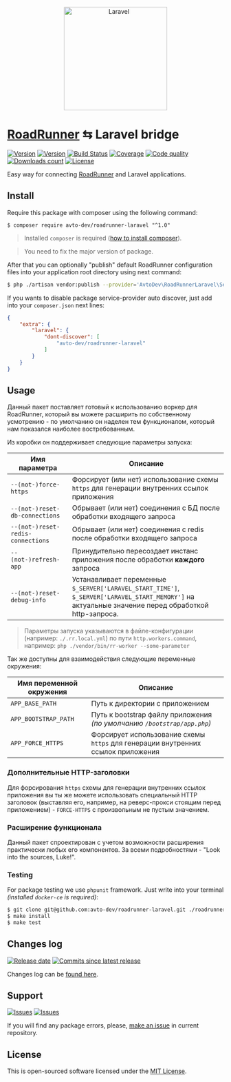 <p align="center">
  <img src="https://laravel.com/assets/img/components/logo-laravel.svg" alt="Laravel" width="240" />
</p>

# [RoadRunner][roadrunner] ⇆ Laravel bridge

[![Version][badge_packagist_version]][link_packagist]
[![Version][badge_php_version]][link_packagist]
[![Build Status][badge_build_status]][link_build_status]
[![Coverage][badge_coverage]][link_coverage]
[![Code quality][badge_code_quality]][link_code_quality]
[![Downloads count][badge_downloads_count]][link_packagist]
[![License][badge_license]][link_license]

Easy way for connecting [RoadRunner][roadrunner] and Laravel applications.

## Install

Require this package with composer using the following command:

```shell
$ composer require avto-dev/roadrunner-laravel "^1.0"
```

> Installed `composer` is required ([how to install composer][getcomposer]).

> You need to fix the major version of package.

After that you can optionally "publish" default RoadRunner configuration files into your application root directory using next command:

```bash
$ php ./artisan vendor:publish --provider='AvtoDev\RoadRunnerLaravel\ServiceProvider' --tag=rr-config
```

If you wants to disable package service-provider auto discover, just add into your `composer.json` next lines:

```json
{
    "extra": {
        "laravel": {
            "dont-discover": [
                "avto-dev/roadrunner-laravel"
            ]
        }
    }
}
```

## Usage

Данный пакет поставляет готовый к использованию воркер для RoadRunner, который вы можете расширить по собственному усмотрению - по умолчанию он наделен тем функционалом, который нам показался наиболее востребованным.

Из коробки он поддерживает следующие параметры запуска:

Имя параметра | Описание
------------- | --------
`--(not-)force-https` | Форсирует (или нет) использование схемы `https` для генерации внутренних ссылок приложения
`--(not-)reset-db-connections` | Обрывает (или нет) соединения с БД после обработки входящего запроса
`--(not-)reset-redis-connections` | Обрывает (или нет) соединения с redis после обработки входящего запроса
`--(not-)refresh-app` | Принудительно пересоздает инстанс приложения после обработки **каждого** запроса
`--(not-)reset-debug-info` | Устанавливает переменные `$_SERVER['LARAVEL_START_TIME']`, `$_SERVER['LARAVEL_START_MEMORY']` на актуальные значение перед обработкой http-запроса.

> Параметры запуска указываются в файле-конфигурации (например: `./.rr.local.yml`) по пути `http.workers.command`, например: `php ./vendor/bin/rr-worker --some-parameter`

Так же доступны для взаимодействия следующие переменные окружения:

Имя переменной окружения | Описание
------------------------ | --------
`APP_BASE_PATH` | Путь к директории с приложением
`APP_BOOTSTRAP_PATH` | Путь к bootstrap файлу приложения _(по умолчанию `/bootstrap/app.php`)_
`APP_FORCE_HTTPS` | Форсирует использование схемы `https` для генерации внутренних ссылок приложения

### Дополнительные HTTP-заголовки 

Для форсирования `https` схемы для генерации внутренних ссылок приложения вы ты же можете использовать специальный HTTP заголовок (выставляя его, например, на реверс-прокси стоящим перед приложением) - `FORCE-HTTPS` с произвольным не пустым значением.

### Расширение функционала

Данный пакет спроектирован с учетом возможности расширения практически любых его компонентов. За всеми подробностями - "Look into the sources, Luke!".

### Testing

For package testing we use `phpunit` framework. Just write into your terminal _(installed `docker-ce` is required)_:

```bash
$ git clone git@github.com:avto-dev/roadrunner-laravel.git ./roadrunner-laravel && cd $_
$ make install
$ make test
```

## Changes log

[![Release date][badge_release_date]][link_releases]
[![Commits since latest release][badge_commits_since_release]][link_commits]

Changes log can be [found here][link_changes_log].

## Support

[![Issues][badge_issues]][link_issues]
[![Issues][badge_pulls]][link_pulls]

If you will find any package errors, please, [make an issue][link_create_issue] in current repository.

## License

This is open-sourced software licensed under the [MIT License][link_license].

[badge_packagist_version]:https://img.shields.io/packagist/v/avto-dev/roadrunner-laravel.svg?maxAge=180
[badge_php_version]:https://img.shields.io/packagist/php-v/avto-dev/roadrunner-laravel.svg?longCache=true
[badge_build_status]:https://travis-ci.org/avto-dev/roadrunner-laravel.svg?branch=master
[badge_code_quality]:https://img.shields.io/scrutinizer/g/avto-dev/roadrunner-laravel.svg?maxAge=180
[badge_coverage]:https://img.shields.io/codecov/c/github/avto-dev/roadrunner-laravel/master.svg?maxAge=60
[badge_downloads_count]:https://img.shields.io/packagist/dt/avto-dev/roadrunner-laravel.svg?maxAge=180
[badge_license]:https://img.shields.io/packagist/l/avto-dev/roadrunner-laravel.svg?longCache=true
[badge_release_date]:https://img.shields.io/github/release-date/avto-dev/roadrunner-laravel.svg?style=flat-square&maxAge=180
[badge_commits_since_release]:https://img.shields.io/github/commits-since/avto-dev/roadrunner-laravel/latest.svg?style=flat-square&maxAge=180
[badge_issues]:https://img.shields.io/github/issues/avto-dev/roadrunner-laravel.svg?style=flat-square&maxAge=180
[badge_pulls]:https://img.shields.io/github/issues-pr/avto-dev/roadrunner-laravel.svg?style=flat-square&maxAge=180
[link_releases]:https://github.com/avto-dev/roadrunner-laravel/releases
[link_packagist]:https://packagist.org/packages/avto-dev/roadrunner-laravel
[link_build_status]:https://travis-ci.org/avto-dev/roadrunner-laravel
[link_coverage]:https://codecov.io/gh/avto-dev/roadrunner-laravel/
[link_changes_log]:https://github.com/avto-dev/roadrunner-laravel/blob/master/CHANGELOG.md
[link_code_quality]:https://scrutinizer-ci.com/g/avto-dev/roadrunner-laravel/
[link_issues]:https://github.com/avto-dev/roadrunner-laravel/issues
[link_create_issue]:https://github.com/avto-dev/roadrunner-laravel/issues/new/choose
[link_commits]:https://github.com/avto-dev/roadrunner-laravel/commits
[link_pulls]:https://github.com/avto-dev/roadrunner-laravel/pulls
[link_license]:https://github.com/avto-dev/roadrunner-laravel/blob/master/LICENSE
[getcomposer]:https://getcomposer.org/download/
[roadrunner]:https://github.com/spiral/roadrunner
